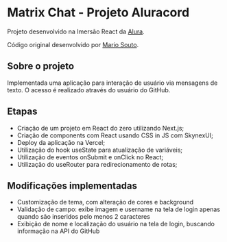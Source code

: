# Matrix Chat - Projeto Aluracord

Projeto desenvolvido na Imersão React da [Alura](https://www.alura.com.br/).

Código original desenvolvido por [Mario Souto](https://github.com/omariosouto).

## Sobre o projeto

Implementada uma aplicação para interação de usuário via mensagens de texto. O acesso é realizado através do usuário do GitHub.

## Etapas

-   Criação de um projeto em React do zero utilizando Next.js;
-   Criação de components com React usando CSS in JS com SkynexUI;
-   Deploy da aplicação na Vercel;
-   Utilização do hook useState para atualização de variáveis;
-   Utilização de eventos onSubmit e onClick no React;
-   Utilização do useRouter para redirecionamento de rotas;

## Modificações implementadas

-   Customização de tema, com alteração de cores e background
-   Validação de campo: exibe imagem e username na tela de login apenas quando são inseridos pelo menos 2 caracteres
-   Exibição de nome e localização do usuário na tela de login, buscando informação na API do GitHub
